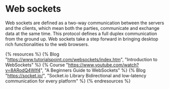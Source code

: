 # Web sockets

Web sockets are defined as a two-way communication between the servers and the clients, which mean both the parties, communicate and exchange data at the same time. This protocol defines a full duplex communication from the ground up. Web sockets take a step forward in bringing desktop rich functionalities to the web browsers.

{% resources %}
  {% Blog "https://www.tutorialspoint.com/websockets/index.htm", "Introduction to WebSockets" %}
  {% Course "https://www.youtube.com/watch?v=8ARodQ4Wlf4", "A Beginners Guide to WebSockets" %}
  {% Blog "https://socket.io/", "Socket.io Library Bidirectional and low-latency communication for every platform" %}
{% endresources %}
